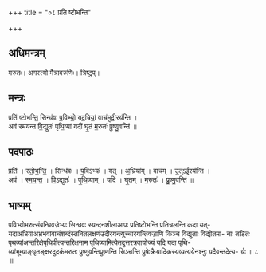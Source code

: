 +++
title = "०८ प्रति ष्टोभन्ति"

+++
## अधिमन्त्रम्
मरुतः। अगस्त्यो मैत्रावरुणिः। त्रिष्टुप्।

## मन्त्रः
प्रति॑ ष्टोभन्ति॒ सिन्ध॑वः प॒विभ्यो॒ यद॒भ्रियां॒ वाच॑मुदी॒रय॑न्ति ।  
अव॑ स्मयन्त वि॒द्युतः॑ पृथि॒व्यां यदी॑ घृ॒तं म॒रुतः॑ प्रुष्णु॒वन्ति॑ ॥

## पदपाठः
प्रति॑ । स्तो॒भ॒न्ति॒ । सिन्ध॑वः । प॒विऽभ्यः॑ । यत् । अ॒भ्रिया॑म् । वाच॑म् । उ॒त्ऽई॒रय॑न्ति ।  
अव॑ । स्म॒य॒न्त॒ । वि॒ऽद्युतः॑ । पृ॒थि॒व्याम् । यदि॑ । घृ॒तम् । म॒रुतः॑ । प्रु॒ष्णु॒वन्ति॑ ॥

## भाष्यम्
पविभ्योमरुत्संबन्धिवज्रेभ्यः सिन्धवः स्यन्दनशीलाआपः प्रतिष्टोभन्ति प्रतिचलन्ति कदा यत्- यदाअभ्रियांअभ्रभवांवाचंशब्दंस्तनितलक्षणंउदीरयन्त्युच्चारयन्तिवज्राणि किञ्च विद्युताः विद्योतमा- नाः तडितः पृथव्यांअन्तरिक्षेपृथिवीत्यन्तरिक्षनाम पृथिव्यामित्येतदुत्तरत्रवायोज्यं यदि यदा पृथि- व्यांभूम्याङ्घृतङ्क्षरदुदकंमरुतः प्रुष्णुवन्तिप्रुष्णन्ति सिञ्चन्ति प्रुषेःक्रैयादिकस्यव्यत्ययेनश्नुः यदैवन्तदेत्य- र्थः ॥ ८ ॥